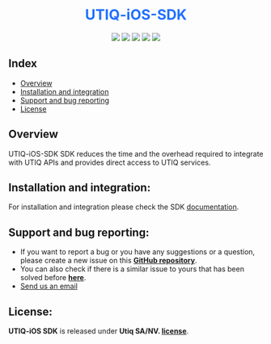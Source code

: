 <h1 align ="center"><b style='color:#2270FF'>UTIQ-iOS-SDK</b></h1>
<p align="center">
<a href="https://cocoapods.org/pods/UTIQ"><img src="https://img.shields.io/cocoapods/p/UTIQ.svg?style=flat"></a>
<a href="https://cocoapods.org/pods/UTIQ"><img src="https://img.shields.io/badge/Swift-5.9-F16D39.svg?style=flat"></a>
<a href="https://raw.githubusercontent.com/Utiq-tech/UTIQ-iOS-SDK/main/LICENSE"><img src="https://img.shields.io/cocoapods/l/UTIQ.svg?style=flat"></a>
<a href="https://docs.utiq.com/documentation/ios/services/getting-started/#2-cocoapods"><img src="https://img.shields.io/cocoapods/v/UTIQ.svg?style=flat-square&color=blue"></a>
<a href="https://docs.utiq.com/documentation/ios/services/getting-started/#1-swift-package-manager-spm"><img src="https://img.shields.io/cocoapods/v/UTIQ.svg?style=flat-square&color=brightgreen&label=Swift Package Manager"></a>
</p>


</p>

## Index

- [Overview](#overview)
- [Installation and integration](#installation-and-integration)
- [Support and bug reporting](#support-and-bug-reporting)
- [License](#license)

## Overview
UTIQ-iOS-SDK SDK reduces the time and the overhead required to integrate with UTIQ APIs and provides direct access to UTIQ services.

## Installation and integration:
For installation and integration please check the SDK [documentation](https://docs.utiq.com/).


## Support and bug reporting:

- If you want to report a bug or you have any suggestions or a question, please create a new issue on this **[GitHub repository](https://github.com/Utiq-tech/UTIQ-iOS-SDK/issues/new)**.
- You can also check if there is a similar issue to yours that has been solved before **[here](https://github.com/Utiq-tech/UTIQ-iOS-SDK/issues?q=)**.
- [Send us an email](mailto:support@utiq.com  "Email us")

## License:
**UTIQ-iOS SDK** is released under **Utiq SA/NV. [license](https://github.com/Utiq-tech/UTIQ-iOS-SDK/blob/main/LICENSE)**.

